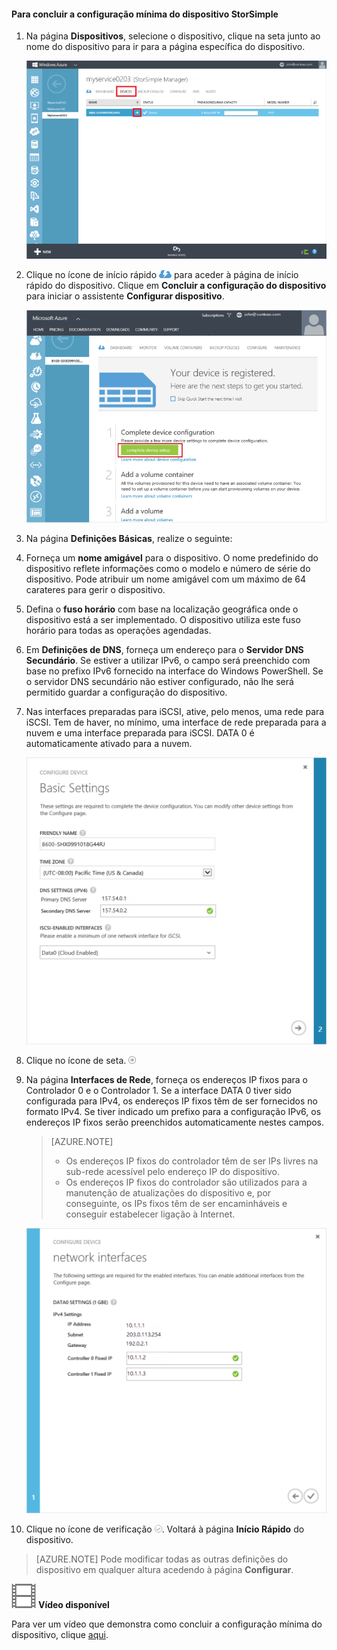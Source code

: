 <!--author=alkohli last changed: 9/17/15-->

#### Para concluir a configuração mínima do dispositivo StorSimple

1. Na página **Dispositivos**, selecione o dispositivo, clique na seta junto ao nome do dispositivo para ir para a página específica do dispositivo. 

    ![Página de dispositivos com o dispositivo online](./media/storsimple-complete-minimum-device-setup/HCS_DevicesPageM-include.png) 

2. Clique no ícone de início rápido ![Ícone Início Rápido](./media/storsimple-complete-minimum-device-setup/HCS_QuickStartIcon-include.png) para aceder à página de início rápido do dispositivo. Clique em **Concluir a configuração do dispositivo** para iniciar o assistente **Configurar dispositivo**.

    ![Página de início rápido do dispositivo](./media/storsimple-complete-minimum-device-setup/Device_Quick_Start_page_1M.png)

2. Na página **Definições Básicas**, realize o seguinte:
  1. Forneça um **nome amigável** para o dispositivo. O nome predefinido do dispositivo reflete informações como o modelo e número de série do dispositivo. Pode atribuir um nome amigável com um máximo de 64 carateres para gerir o dispositivo.
  2. Defina o **fuso horário** com base na localização geográfica onde o dispositivo está a ser implementado. O dispositivo utiliza este fuso horário para todas as operações agendadas.
  3. Em **Definições de DNS**, forneça um endereço para o **Servidor DNS Secundário**. Se estiver a utilizar IPv6, o campo será preenchido com base no prefixo IPv6 fornecido na interface do Windows PowerShell. 
  Se o servidor DNS secundário não estiver configurado, não lhe será permitido guardar a configuração do dispositivo.
  4. Nas interfaces preparadas para iSCSI, ative, pelo menos, uma rede para iSCSI. Tem de haver, no mínimo, uma interface de rede preparada para a nuvem e uma interface preparada para iSCSI. DATA 0 é automaticamente ativado para a nuvem.
 
      ![Definições básicas para a configuração mínima do dispositivo StorSimple](./media/storsimple-complete-minimum-device-setup/HCS_MinDeviceSetupBasicSettings1-include.png)

3. Clique no ícone de seta. ![Ícone de seta do StorSimple](./media/storsimple-complete-minimum-device-setup/HCS_ArrowIcon-include.png)

4. Na página **Interfaces de Rede**, forneça os endereços IP fixos para o Controlador 0 e o Controlador 1. Se a interface DATA 0 tiver sido configurada para IPv4, os endereços IP fixos têm de ser fornecidos no formato IPv4. Se tiver indicado um prefixo para a configuração IPv6, os endereços IP fixos serão preenchidos automaticamente nestes campos.


    > [AZURE.NOTE] 
    > 
    > - Os endereços IP fixos do controlador têm de ser IPs livres na sub-rede acessível pelo endereço IP do dispositivo.
    > - Os endereços IP fixos do controlador são utilizados para a manutenção de atualizações do dispositivo e, por conseguinte, os IPs fixos têm de ser encaminháveis e conseguir estabelecer ligação à Internet.

    ![Interfaces de rede para a configuração mínima do dispositivo StorSimple](./media/storsimple-complete-minimum-device-setup/HCS_MinDeviceSetupNetworkInterfaces2-include.png)

5. Clique no ícone de verificação ![Ícone de verificação do StorSimple](./media/storsimple-complete-minimum-device-setup/HCS_CheckIcon-include.png).
  Voltará à página **Início Rápido** do dispositivo.

 > [AZURE.NOTE] Pode modificar todas as outras definições do dispositivo em qualquer altura acedendo à página **Configurar**.

![Vídeo disponível](./media/storsimple-complete-minimum-device-setup/Video_icon.png) **Vídeo disponível**

Para ver um vídeo que demonstra como concluir a configuração mínima do dispositivo, clique [aqui](https://azure.microsoft.com/documentation/videos/minimum-storsimple-device-setup/).


<!--HONumber=Jun16_HO2-->


